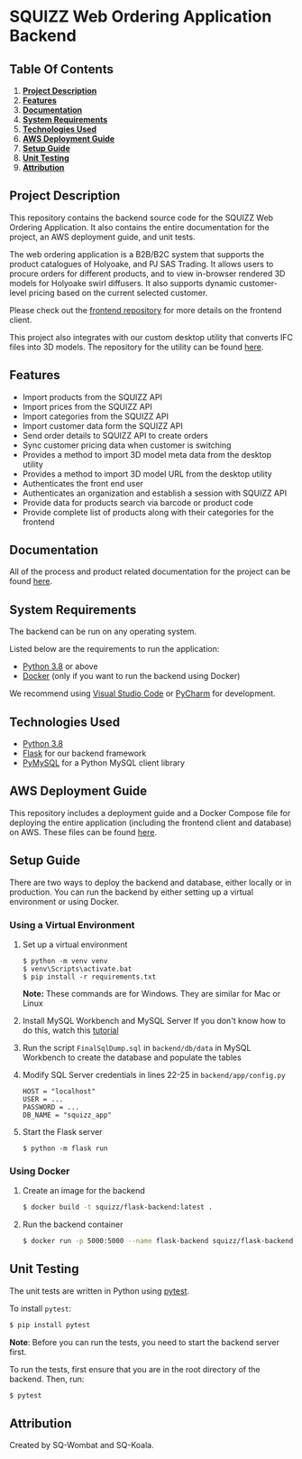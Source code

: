 # SQUIZZ Web Ordering Application Backend

## Table Of Contents
1. **[Project Description](#Project-Description)**
2. **[Features](#Features)**
3. **[Documentation](#Documentation)**
4. **[System Requirements](#System-Requirements)**
5. **[Technologies Used](#Technologies-Used)**
6. **[AWS Deployment Guide](#AWS-Deployment-Guide)**
7. **[Setup Guide](#Setup-Guide)**
8. **[Unit Testing](#Unit-Testing)**
9. **[Attribution](#Attribution)**

## Project Description
This repository contains the backend source code for the SQUIZZ Web Ordering Application. It also contains the entire documentation for the project, an AWS deployment guide, and unit tests.

The web ordering application is a B2B/B2C system that supports the product catalogues of Holyoake, and PJ SAS Trading. It allows users to procure orders for different products, and to view in-browser rendered 3D models for Holyoake swirl diffusers. It also supports dynamic customer-level pricing based on the current selected customer.

Please check out the [frontend repository](https://github.com/ansabkhaliq/frontend) for more details on the frontend client.

This project also integrates with our custom desktop utility that converts IFC files into 3D models. The repository for the utility can be found [here](https://github.com/ansabkhaliq/IFCConverto).

## Features
* Import products from the SQUIZZ API
* Import prices from the SQUIZZ API
* Import categories from the SQUIZZ API
* Import customer data form the SQUIZZ API
* Send order details to SQUIZZ API to create orders
* Sync customer pricing data when customer is switching
* Provides a method to import 3D model meta data from the desktop utility
* Provides a method to import 3D model URL from the desktop utility
* Authenticates the front end user
* Authenticates an organization and establish a session with SQUIZZ API
* Provide data for products search via barcode or product code
* Provide complete list of products along with their categories for the frontend

## Documentation
All of the process and product related documentation for the project can be found [here](./Docs).

## System Requirements
The backend can be run on any operating system.

Listed below are the requirements to run the application:
* [Python 3.8](https://www.python.org/) or above
* [Docker](https://www.docker.com/) (only if you want to run the backend using Docker) 

We recommend using [Visual Studio Code](https://code.visualstudio.com/download) or [PyCharm](https://www.jetbrains.com/pycharm/) for development.

## Technologies Used
* [Python 3.8](https://www.python.org/)
* [Flask](https://flask.palletsprojects.com/) for our backend framework
* [PyMySQL](https://pymysql.readthedocs.io/en/latest/) for a Python MySQL client library

## AWS Deployment Guide
This repository includes a deployment guide and a Docker Compose file for deploying the entire application (including the frontend client and database) on AWS. These files can be found [here](./deployment).

## Setup Guide
There are two ways to deploy the backend and database, either locally or in production. You can run the backend by either setting up a virtual environment or using Docker.

### Using a Virtual Environment
 1. Set up a virtual environment
    ```
    $ python -m venv venv
    $ venv\Scripts\activate.bat
    $ pip install -r requirements.txt
    ```
    **Note:** These commands are for Windows. They are similar for Mac or Linux

2. Install MySQL Workbench and MySQL Server
  If you don't know how to do this, watch this [tutorial](https://www.youtube.com/watch?v=u96rVINbAUI)

3. Run the script `FinalSqlDump.sql` in `backend/db/data` in MySQL Workbench to create the database and populate the tables

4. Modify SQL Server credentials in lines 22-25 in `backend/app/config.py`
    ```
    HOST = "localhost"
    USER = ...
    PASSWORD = ...
    DB_NAME = "squizz_app"
    ```
5. Start the Flask server
    ```
    $ python -m flask run
    ```

### Using Docker
1. Create an image for the backend
    ```bash
    $ docker build -t squizz/flask-backend:latest .
    ```

2. Run the backend container
    ```bash
    $ docker run -p 5000:5000 --name flask-backend squizz/flask-backend:latest
    ```

## Unit Testing
The unit tests are written in Python using [pytest](https://docs.pytest.org/en/stable/).

To install `pytest`:
```bash
$ pip install pytest
```
**Note**: Before you can run the tests, you need to start the backend server first.

To run the tests, first ensure that you are in the root directory of the backend. Then, run:
```bash
$ pytest
```

## Attribution
Created by SQ-Wombat and SQ-Koala.